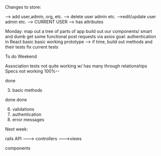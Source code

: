 Changes to store:

--> add user,admin, org, etc.
--> delete user admin etc.
-->edit/update user admin etc.
--> CURRENT USER --> has attributes

Monday:
  map out a tree of parts of  app
  build out our components/ smart and dumb
  get some functional post requests via axios
  goal: authentication in React
  basic basic working prototype
  --> if time, build out methods and their tests
    fix current tests




To do Weekend

Association tests not quite working w/ has many through relationships
Specs not working 100%--

<!-- 1. make sure models all work --- done -->
<!-- 2. all relationships functional --> done
3. basic methods
<!-- 4. make seed data --> done
<!-- 5. fuck wit sum tests? --> done
6. validations
7. authentication
8. error messages


Next week:

rails API
    ---> controllers
    --->views

components
